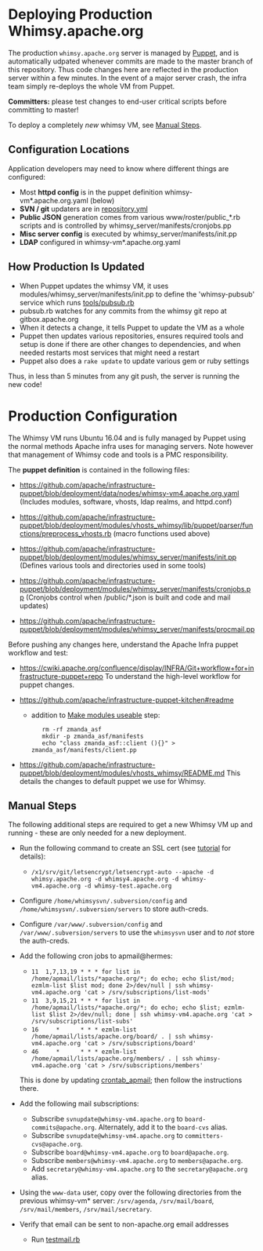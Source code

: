 Deploying Production Whimsy.apache.org
==========

The production `whimsy.apache.org` server is managed by [Puppet](puppetnode), and 
is automatically udpated whenever commits are made to the master branch
of this repository.  Thus code changes here are reflected in the production
server within a few minutes.  In the event of a major server crash, the 
infra team simply re-deploys the whole VM from Puppet.

**Committers:** please test changes to end-user critical scripts before 
committing to master! 

To deploy a completely _new_ whimsy VM, see [Manual Steps](#manual-steps).

Configuration Locations
----
Application developers may need to know where different things are configured:

- Most **httpd config** is in the puppet definition whimsy-vm*.apache.org.yaml (below)
- **SVN / git** updaters are in [repository.yml](repository.yml)
- **Public JSON** generation comes from various www/roster/public_*.rb scripts
  and is controlled by whimsy_server/manifests/cronjobs.pp
- **Misc server config** is executed by whimsy_server/manifests/init.pp
- **LDAP** configured in whimsy-vm*.apache.org.yaml

How Production Is Updated
----

- When Puppet updates the whimsy VM, it uses modules/whimsy_server/manifests/init.pp
  to define the 'whimsy-pubsub' service which runs [tools/pubsub.rb](tools/pubsub.rb)
- pubsub.rb watches for any commits from the whimsy git repo at gitbox.apache.org
- When it detects a change, it tells Puppet to update the VM as a whole
- Puppet then updates various repositories, ensures required tools and setup 
  is done if there are other changes to dependencies, and when needed restarts most 
  services that might need a restart
- Puppet also does a `rake update` to update various gem or ruby settings

Thus, in less than 5 minutes from any git push, the server is running the new code!


Production Configuration
==========

The Whimsy VM runs Ubuntu 16.04 and is fully managed by Puppet using 
the normal methods Apache infra uses for managing servers.  Note however 
that management of Whimsy code and tools is a PMC responsibility.  

<a name="puppetnode"></a>
The **puppet definition** is contained in the following files:

 * https://github.com/apache/infrastructure-puppet/blob/deployment/data/nodes/whimsy-vm4.apache.org.yaml (Includes modules, software, vhosts, ldap realms, and httpd.conf)

 * https://github.com/apache/infrastructure-puppet/blob/deployment/modules/vhosts_whimsy/lib/puppet/parser/functions/preprocess_vhosts.rb (macro functions used above)

 * https://github.com/apache/infrastructure-puppet/blob/deployment/modules/whimsy_server/manifests/init.pp (Defines various tools and directories used in some tools)
 
 * https://github.com/apache/infrastructure-puppet/blob/deployment/modules/whimsy_server/manifests/cronjobs.pp (Cronjobs control when /public/*.json is built and code and mail updates)

 * https://github.com/apache/infrastructure-puppet/blob/deployment/modules/whimsy_server/manifests/procmail.pp

Before pushing any changes here, understand the Apache Infra puppet workflow and test:

 * https://cwiki.apache.org/confluence/display/INFRA/Git+workflow+for+infrastructure-puppet+repo
   To understand the high-level workflow for puppet changes.
   
 * https://github.com/apache/infrastructure-puppet-kitchen#readme
   * addition to [Make modules useable](https://github.com/apache/infrastructure-puppet-kitchen#make-modules-useable) step:
 
            rm -rf zmanda_asf
            mkdir -p zmanda_asf/manifests
            echo "class zmanda_asf::client (){}" > zmanda_asf/manifests/client.pp

 * https://github.com/apache/infrastructure-puppet/blob/deployment/modules/vhosts_whimsy/README.md
   This details the changes to default puppet we use for Whimsy.

Manual Steps
------------

The following additional steps are required to get a new Whimsy VM up 
and running - these are only needed for a new deployment.

 * Run the following command to create an SSL cert (see [tutorial](https://www.digitalocean.com/community/tutorials/how-to-secure-apache-with-let-s-encrypt-on-ubuntu-14-04) for details):
     * `/x1/srv/git/letsencrypt/letsencrypt-auto --apache -d whimsy.apache.org -d whimsy4.apache.org -d whimsy-vm4.apache.org -d whimsy-test.apache.org`

 * Configure `/home/whimsysvn/.subversion/config` and
   `/home/whimsysvn/.subversion/servers` to store auth-creds.

 * Configure `/var/www/.subversion/config` and
   `/var/www/.subversion/servers` to use the `whimsysvn` user and to *not*
   store the auth-creds.

 * Add the following cron jobs to apmail@hermes:
     * `11  1,7,13,19 * * * for list in /home/apmail/lists/*apache.org/*; do echo; echo $list/mod; ezmlm-list $list mod; done 2>/dev/null | ssh whimsy-vm4.apache.org 'cat > /srv/subscriptions/list-mods'`
     * `11  3,9,15,21 * * * for list in /home/apmail/lists/*apache.org/*; do echo; echo $list; ezmlm-list $list 2>/dev/null; done | ssh whimsy-vm4.apache.org 'cat > /srv/subscriptions/list-subs'`
     * `16     *      * * * ezmlm-list /home/apmail/lists/apache.org/board/ . | ssh whimsy-vm4.apache.org 'cat > /srv/subscriptions/board'`
     * `46     *      * * * ezmlm-list /home/apmail/lists/apache.org/members/ . | ssh whimsy-vm4.apache.org 'cat > /srv/subscriptions/members'`
     
   This is done by updating [crontab_apmail](https://svn.apache.org/repos/infra/infrastructure/apmail/trunk/crontab_apmail.txt); then follow the instructions there.

 * Add the following mail subscriptions:
    * Subscribe `svnupdate@whimsy-vm4.apache.org` to `board-commits@apache.org`.
      Alternately, add it to the `board-cvs` alias.
    * Subscribe `svnupdate@whimsy-vm4.apache.org` to 
      `committers-cvs@apache.org`.
    * Subscribe `board@whimsy-vm4.apache.org` to `board@apache.org`.
    * Subscribe `members@whimsy-vm4.apache.org` to `members@apache.org`.
    * Add `secretary@whimsy-vm4.apache.org` to the `secretary@apache.org`
      alias.

 * Using the `www-data` user, copy over the following directories from
   the previous whimsy-vm* server: `/srv/agenda`, `/srv/mail/board`,
   `/srv/mail/members`, `/srv/mail/secretary`.
 
 * Verify that email can be sent to non-apache.org email addresses
   * Run [testmail.rb](tools/testmail.rb)
